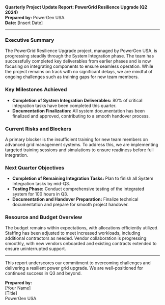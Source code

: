 

**Quarterly Project Update Report: PowerGrid Resilience Upgrade (Q2 2024)**  
**Prepared by:** PowerGen USA  
**Date:** [Insert Date]  

---

### Executive Summary

The PowerGrid Resilience Upgrade project, managed by PowerGen USA, is progressing steadily through the System Integration phase. The team has successfully completed key deliverables from earlier phases and is now focusing on integrating components to ensure seamless operation. While the project remains on track with no significant delays, we are mindful of ongoing challenges such as training gaps for new team members.

### Key Milestones Achieved

- **Completion of System Integration Deliverables:** 80% of critical integration tasks have been completed this quarter.
- **Documentation Finalization:** All system documentation has been finalized and approved, contributing to a smooth handover process.

### Current Risks and Blockers

A primary blocker is the insufficient training for new team members on advanced grid management systems. To address this, we are implementing targeted training sessions and simulations to ensure readiness before full integration.

### Next Quarter Objectives

- **Completion of Remaining Integration Tasks:** Plan to finish all System Integration tasks by mid-Q3.
- **Testing Phase:** Conduct comprehensive testing of the integrated system for 100 hours in Q3.
- **Documentation and Handover Preparation:** Finalize technical documentation and prepare for smooth project handover.

### Resource and Budget Overview

The budget remains within expectations, with allocations efficiently utilized. Staffing has been adjusted to meet increased workloads, including additional contractors as needed. Vendor collaboration is progressing smoothly, with new vendors onboarded and existing contracts extended to ensure uninterrupted support.

---

This report underscores our commitment to overcoming challenges and delivering a resilient power grid upgrade. We are well-positioned for continued success in Q3 and beyond.  

**Prepared by:**  
[Your Name]  
[Title]  
PowerGen USA